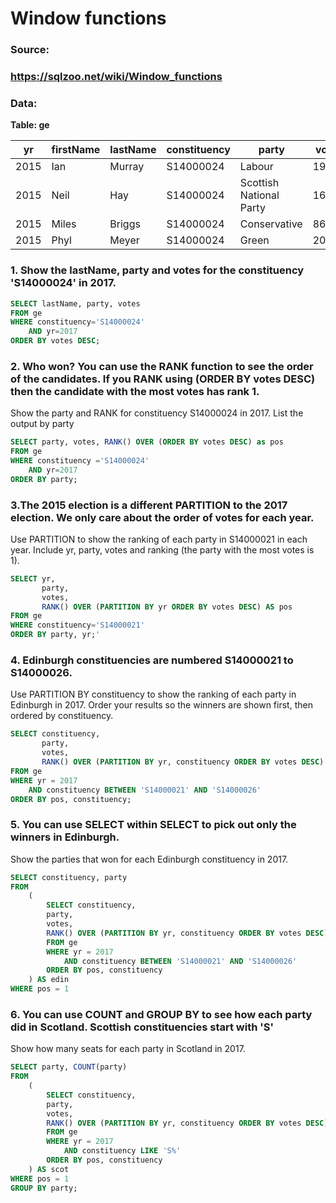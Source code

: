 # Window functions

### Source:
### https://sqlzoo.net/wiki/Window_functions

### Data:
<b>Table: ge</b>

| yr|firstName|lastName|constituency|party|votes|
|-|-|-|-|-|-|
2015|	Ian	|Murray|	S14000024|	Labour|	19293|
2015|	Neil	|Hay|	S14000024|	Scottish National Party	|16656|
2015|	Miles	|Briggs|	S14000024|	Conservative|	8626|
2015|	Phyl	|Meyer|	S14000024|	Green|	2090|


### 1. Show the lastName, party and votes for the constituency 'S14000024' in 2017.

```sql
SELECT lastName, party, votes
FROM ge
WHERE constituency='S14000024'
    AND yr=2017
ORDER BY votes DESC;
```

### 2. Who won? You can use the RANK function to see the order of the candidates. If you RANK using (ORDER BY votes DESC) then the candidate with the most votes has rank 1.

Show the party and RANK for constituency S14000024 in 2017. List the output by party

```sql
SELECT party, votes, RANK() OVER (ORDER BY votes DESC) as pos
FROM ge
WHERE constituency ='S14000024'
    AND yr=2017
ORDER BY party;
```

### 3.The 2015 election is a different PARTITION to the 2017 election. We only care about the order of votes for each year.

Use PARTITION to show the ranking of each party in S14000021 in each year. Include yr, party, votes and ranking (the party with the most votes is 1).

```sql
SELECT yr,
       party,
       votes,
       RANK() OVER (PARTITION BY yr ORDER BY votes DESC) AS pos
FROM ge
WHERE constituency='S14000021'
ORDER BY party, yr;'
```

### 4. Edinburgh constituencies are numbered S14000021 to S14000026.

Use PARTITION BY constituency to show the ranking of each party in Edinburgh in 2017. Order your results so the winners are shown first, then ordered by constituency.

``` sql
SELECT constituency,
       party,
       votes,
       RANK() OVER (PARTITION BY yr, constituency ORDER BY votes DESC) AS pos
FROM ge
WHERE yr = 2017
    AND constituency BETWEEN 'S14000021' AND 'S14000026'
ORDER BY pos, constituency;
```

### 5. You can use SELECT within SELECT to pick out only the winners in Edinburgh.

Show the parties that won for each Edinburgh constituency in 2017.

```sql
SELECT constituency, party
FROM 
    (
        SELECT constituency,
        party,
        votes,
        RANK() OVER (PARTITION BY yr, constituency ORDER BY votes DESC) AS pos
        FROM ge
        WHERE yr = 2017
            AND constituency BETWEEN 'S14000021' AND 'S14000026'
        ORDER BY pos, constituency
    ) AS edin
WHERE pos = 1
```

### 6. You can use COUNT and GROUP BY to see how each party did in Scotland. Scottish constituencies start with 'S'

Show how many seats for each party in Scotland in 2017.

```sql
SELECT party, COUNT(party)
FROM 
    (
        SELECT constituency,
        party,
        votes,
        RANK() OVER (PARTITION BY yr, constituency ORDER BY votes DESC) AS pos
        FROM ge
        WHERE yr = 2017
            AND constituency LIKE 'S%'
        ORDER BY pos, constituency
    ) AS scot
WHERE pos = 1
GROUP BY party;
```